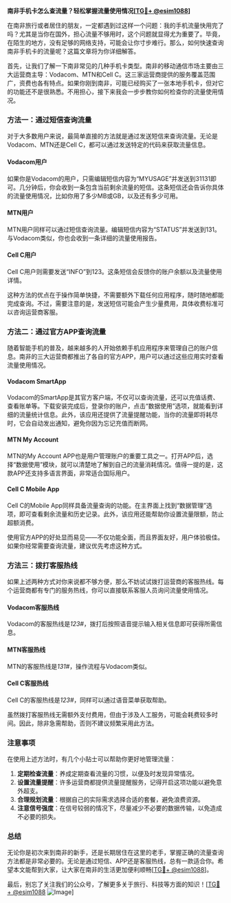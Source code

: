 **南非手机卡怎么查流量？轻松掌握流量使用情况[[TG💪+ @esim1088](https://t.me/s/esim1088)]**

在南非旅行或者居住的朋友，一定都遇到过这样一个问题：我的手机流量快用完了吗？尤其是当你在国外，担心流量不够用时，这个问题就显得尤为重要了。毕竟，在陌生的地方，没有足够的网络支持，可能会让你寸步难行。那么，如何快速查询南非手机卡的流量呢？这篇文章将为你详细解答。

首先，让我们了解一下南非常见的几种手机卡类型。南非的移动通信市场主要由三大运营商主导：Vodacom、MTN和Cell C。这三家运营商提供的服务覆盖范围广，资费也各有特点。如果你刚到南非，可能已经购买了一张本地手机卡，但对它的功能还不是很熟悉。不用担心，接下来我会一步步教你如何检查你的流量使用情况。

### **方法一：通过短信查询流量**

对于大多数用户来说，最简单直接的方法就是通过发送短信来查询流量。无论是Vodacom、MTN还是Cell C，都可以通过发送特定的代码来获取流量信息。

#### **Vodacom用户**
如果你是Vodacom的用户，只需编辑短信内容为“MYUSAGE”并发送到31131即可。几分钟后，你会收到一条包含当前剩余流量的短信。这条短信还会告诉你具体的流量使用情况，比如你用了多少MB或GB，以及还有多少可用。

#### **MTN用户**
MTN用户同样可以通过短信查询流量。编辑短信内容为“STATUS”并发送到131。与Vodacom类似，你也会收到一条详细的流量使用报告。

#### **Cell C用户**
Cell C用户则需要发送“INFO”到123。这条短信会反馈你的账户余额以及流量使用详情。

这种方法的优点在于操作简单快捷，不需要额外下载任何应用程序，随时随地都能完成查询。不过，需要注意的是，发送短信可能会产生少量费用，具体收费标准可以咨询运营商客服。

### **方法二：通过官方APP查询流量**

随着智能手机的普及，越来越多的人开始依赖手机应用程序来管理自己的账户信息。南非的三大运营商都推出了各自的官方APP，用户可以通过这些应用实时查看流量使用情况。

#### **Vodacom SmartApp**
Vodacom的SmartApp是其官方客户端，不仅可以查询流量，还可以充值话费、查看账单等。下载安装完成后，登录你的账户，点击“数据使用”选项，就能看到详细的流量统计信息。此外，该应用还提供了流量提醒功能，当你的流量即将耗尽时，它会自动发出通知，避免你因为忘记充值而断网。

#### **MTN My Account**
MTN的My Account APP也是用户管理账户的重要工具之一。打开APP后，选择“数据使用”模块，就可以清楚地了解到自己的流量消耗情况。值得一提的是，这款APP还支持多语言界面，非常适合国际用户。

#### **Cell C Mobile App**
Cell C的Mobile App同样具备流量查询的功能。在主界面上找到“数据管理”选项，即可查看剩余流量和历史记录。此外，该应用还能帮助你设置流量限额，防止超额消费。

使用官方APP的好处显而易见——不仅功能全面，而且界面友好，用户体验极佳。如果你经常需要查询流量，建议优先考虑这种方式。

### **方法三：拨打客服热线**

如果上述两种方式对你来说都不够方便，那么不妨试试拨打运营商的客服热线。每个运营商都有专门的服务热线，你可以直接联系客服人员询问流量使用情况。

#### **Vodacom客服热线**
Vodacom的客服热线是*123#*，拨打后按照语音提示输入相关信息即可获得所需信息。

#### **MTN客服热线**
MTN的客服热线是*131#*，操作流程与Vodacom类似。

#### **Cell C客服热线**
Cell C的客服热线是*123#*，同样可以通过语音菜单获取帮助。

虽然拨打客服热线无需额外支付费用，但由于涉及人工服务，可能会耗费较多时间。因此，除非急需帮助，否则不建议频繁采用此方法。

### **注意事项**

在使用上述方法时，有几个小贴士可以帮助你更好地管理流量：

1. **定期检查流量**：养成定期查看流量的习惯，以便及时发现异常情况。
2. **设置流量提醒**：许多运营商都提供流量提醒服务，记得开启这项功能以避免意外超支。
3. **合理规划流量**：根据自己的实际需求选择合适的套餐，避免浪费资源。
4. **注意信号强度**：在信号较弱的情况下，尽量减少不必要的数据传输，以免造成不必要的损失。

### **总结**

无论你是初次来到南非的新手，还是长期居住在这里的老手，掌握正确的流量查询方法都是非常必要的。无论是通过短信、APP还是客服热线，总有一款适合你。希望本文能帮到大家，让大家在南非的生活更加便利顺畅[[TG💪+ @esim1088](https://t.me/s/esim1088)]。

最后，别忘了关注我们的公众号，了解更多关于旅行、科技等方面的知识！[[TG💪+ @esim1088](https://t.me/s/esim1088) ![Image](https://i.postimg.cc/4NQfJmqS/Snipaste-2025-05-13-00-14-12.png)]
